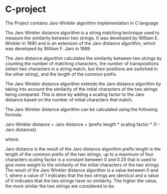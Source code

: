 # C-project

The Project contains Jaro-Winkler algorithm implementation in C language 

The Jaro Winkler distance algorithm is a string matching technique used to measure the similarity between two strings. It was developed by William E. Winkler in 1990 and is an extension of the Jaro distance algorithm, which was developed by William F. Jaro in 1989.

The Jaro distance algorithm calculates the similarity between two strings by counting the number of matching characters, the number of transpositions (when two characters in a string match, but their positions are switched in the other string), and the length of the common prefix.

The Jaro Winkler distance algorithm extends the Jaro distance algorithm by taking into account the similarity of the initial characters of the two strings being compared. This is done by adding a scaling factor to the Jaro distance based on the number of initial characters that match.

The Jaro Winkler distance algorithm can be calculated using the following formula:

Jaro Winkler distance = Jaro distance + (prefix length * scaling factor * (1 - Jaro distance))

where:

Jaro distance is the result of the Jaro distance algorithm
prefix length is the length of the common prefix of the two strings, up to a maximum of four characters
scaling factor is a constant between 0 and 0.25 that is used to give more weight to the similarity of the initial characters of the two strings
The result of the Jaro Winkler distance algorithm is a value between 0 and 1, where a value of 1 indicates that the two strings are identical and a value of 0 indicates that the two strings have no similarity. The higher the value, the more similar the two strings are considered to be.
